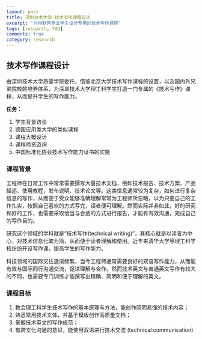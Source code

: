 ```yaml
---
layout: post
title: 深圳技术大学-技术写作课程设计
excerpt: "为物联网专业学生设计专用的技术写作课程"
tags: [research, TAG]
comments: true
category: research
---
```


## 技术写作课程设计

由深圳技术大学质量学院委托，借鉴北京大学技术写作课程的设置，以及国内外兄弟院校的培养体系，为深圳技术大学理工科学生打造一门专属的《技术写作》课程，从而提升学生的写作能力。

**任务：**

1. 学生背景访谈
2. 德国应用类大学的类似课程
3. 课程大概设计
4. 课程师资咨询
5. 中国标准化协会技术写作能力证书的实施

### 课程背景

工程师在日常工作中常常需要撰写大量技术文档，例如技术报告、技术方案、产品描述、使用教程，发布说明、技术论文等。这类信息通常较为复杂，如何进行复杂信息的写作，从而便于受众能够准确理解常常为工程师所忽略，以为只要自己的工作扎实，按照自己喜欢的方式写完，读者便可理解。然而实际并非如此，好的研究和好的工作，也需要采取恰当与合适的方式进行报告，才能有有效沟通，完成自己的写作目的。

研究这个领域的学科就是“技术写作(technical writing)”，其核心就是以读者为中心，对技术信息化繁为简，从而便于读者理解和使用。近年来清华大学等理工科学校纷纷开设写作课，提高学生的写作能力。

科技领域的国际交往逐渐频繁，当今工程师通常需要良好的双语写作能力，从而能有效与国际同行沟通交流，促进理解与合作。然而技术英文与普通英文写作有较大的不同，也需要专门训练才能撰写出精确、简明和便于理解的英文。

### 课程目标

1. 教会理工科学生技术写作的基本原理与方法，能创作简明易懂的技术内容；
2. 熟悉常用技术文体，并基于模板创作高质量文档；
3. 掌握技术英文的写作规范；
4. 有跨文化沟通的意识，能使用双语进行技术交流 (technical communication)


